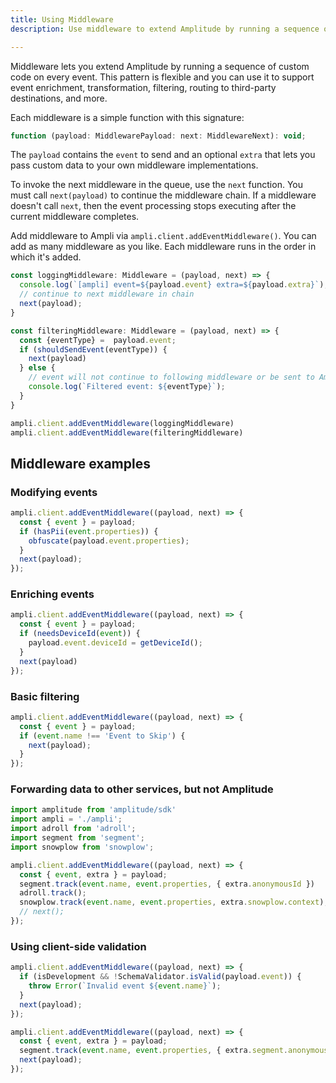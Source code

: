 ```yaml
---
title: Using Middleware
description: Use middleware to extend Amplitude by running a sequence of custom code on every event. This pattern is flexible and you can use it to support event enrichment, transformation, filtering, routing to third-party destinations, and more.

---
```


Middleware lets you extend Amplitude by running a sequence of custom code on every event.
 This pattern is flexible and you can use it to support event enrichment, transformation, filtering, routing to third-party destinations, and more.

Each middleware is a simple function with this signature:

```js
function (payload: MiddlewarePayload: next: MiddlewareNext): void;
```

The `payload` contains the `event` to send and an optional `extra` that lets you pass custom data to your own middleware implementations.

To invoke the next middleware in the queue, use the `next` function.
 You must call `next(payload)` to continue the middleware chain. If a middleware doesn't call `next`, then the event processing stops executing after the current middleware completes.

Add middleware to Ampli via `ampli.client.addEventMiddleware()`. You can add as many middleware as you like. Each middleware runs in the order in which it's added.

```js
const loggingMiddleware: Middleware = (payload, next) => {
  console.log(`[ampli] event=${payload.event} extra=${payload.extra}`);
  // continue to next middleware in chain
  next(payload);
}

const filteringMiddleware: Middleware = (payload, next) => {
  const {eventType} =  payload.event;
  if (shouldSendEvent(eventType)) {
    next(payload)
  } else {
    // event will not continue to following middleware or be sent to Amplitude
    console.log(`Filtered event: ${eventType}`);
  }
}

ampli.client.addEventMiddleware(loggingMiddleware)
ampli.client.addEventMiddleware(filteringMiddleware)
```

## Middleware examples

### Modifying events

```js
ampli.client.addEventMiddleware((payload, next) => {
  const { event } = payload;
  if (hasPii(event.properties)) {
    obfuscate(payload.event.properties);
  }
  next(payload);
});
```

### Enriching events

```js
ampli.client.addEventMiddleware((payload, next) => {
  const { event } = payload;
  if (needsDeviceId(event)) {
    payload.event.deviceId = getDeviceId();
  }
  next(payload)
});
```

### Basic filtering

```js
ampli.client.addEventMiddleware((payload, next) => {
  const { event } = payload;
  if (event.name !== 'Event to Skip') {
    next(payload);
  }
});
```

### Forwarding data to other services, but not Amplitude

```js
import amplitude from 'amplitude/sdk'
import ampli = './ampli';
import adroll from 'adroll';
import segment from 'segment';
import snowplow from 'snowplow';

ampli.client.addEventMiddleware((payload, next) => {
  const { event, extra } = payload;
  segment.track(event.name, event.properties, { extra.anonymousId })
  adroll.track();
  snowplow.track(event.name, event.properties, extra.snowplow.context);
  // next();
});
```

### Using client-side validation

```js
ampli.client.addEventMiddleware((payload, next) => {
  if (isDevelopment && !SchemaValidator.isValid(payload.event)) {
    throw Error(`Invalid event ${event.name}`);
  }
  next(payload);
});

ampli.client.addEventMiddleware((payload, next) => {
  const { event, extra } = payload;
  segment.track(event.name, event.properties, { extra.segment.anonymousId })
  next(payload);
});
```
